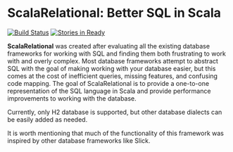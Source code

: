# ScalaRelational: Better SQL in Scala

[![Build Status](https://travis-ci.org/outr/scalarelational.svg?branch=master)](https://travis-ci.org/outr/scalarelational)
[![Stories in Ready](https://badge.waffle.io/outr/scalarelational.png?label=ready&title=Ready)](https://waffle.io/outr/scalarelational)

**ScalaRelational** was created after evaluating all the existing database frameworks for working with SQL and finding them
both frustrating to work with and overly complex. Most database frameworks attempt to abstract SQL with the goal of
making working with your database easier, but this comes at the cost of inefficient queries, missing features, and
confusing code mapping. The goal of ScalaRelational is to provide a one-to-one representation of the SQL language in
Scala and provide performance improvements to working with the database.

Currently, only H2 database is supported, but other database dialects can be easily added as needed.

It is worth mentioning that much of the functionality of this framework was inspired by other database frameworks like
Slick.